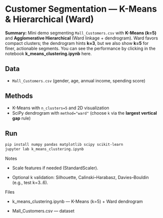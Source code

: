 # Customer Segmentation — K-Means & Hierarchical (Ward)

**Summary:** Mini demo segmenting `Mall_Customers.csv` with **K-Means (k=5)** and **Agglomerative Hierarchical** (Ward linkage + dendrogram). Ward favors compact clusters; the dendrogram hints **k≈3**, but we also show **k=5** for finer, actionable segments.
You can see the performance by clicking in the notebook **k_means_clustering.ipynb** here.

## Data
- `Mall_Customers.csv` (gender, age, annual income, spending score)

## Methods
- K-Means with `n_clusters=5` and 2D visualization
- SciPy dendrogram with `method="ward"` (choose `k` via the **largest vertical gap** rule)

## Run
```bash
pip install numpy pandas matplotlib scipy scikit-learn
jupyter lab k_means_clustering.ipynb
```

Notes

- Scale features if needed (StandardScaler).

- Optional k validation: Silhouette, Calinski–Harabasz, Davies–Bouldin (e.g., test k=3..6).

Files

- k_means_clustering.ipynb — K-Means (k=5) + Ward dendrogram

- Mall_Customers.csv — dataset

